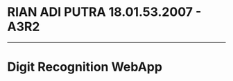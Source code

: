 # RIAN ADI PUTRA 18.01.53.2007 - A3R2

----------------------------------------------------
# Digit Recognition WebApp

